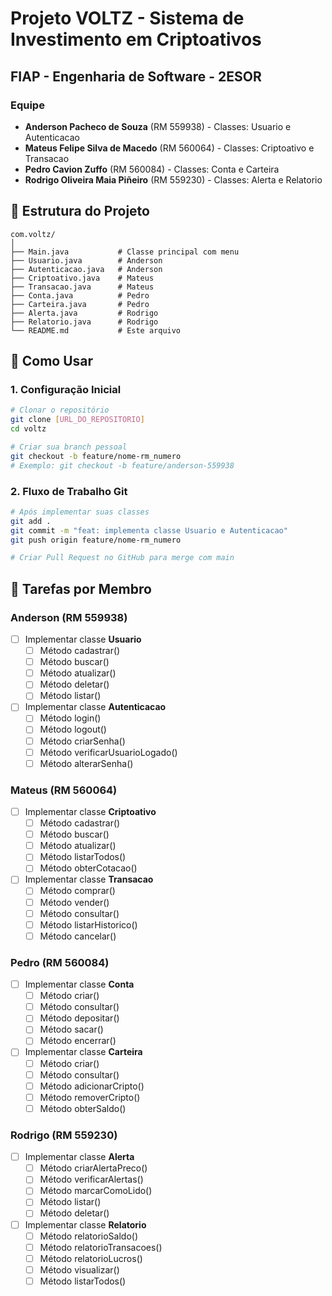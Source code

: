 # Projeto VOLTZ - Sistema de Investimento em Criptoativos

## FIAP - Engenharia de Software - 2ESOR

### Equipe
- **Anderson Pacheco de Souza** (RM 559938) - Classes: Usuario e Autenticacao
- **Mateus Felipe Silva de Macedo** (RM 560064) - Classes: Criptoativo e Transacao
- **Pedro Cavion Zuffo** (RM 560084) - Classes: Conta e Carteira
- **Rodrigo Oliveira Maia Piñeiro** (RM 559230) - Classes: Alerta e Relatorio

## 📂 Estrutura do Projeto

```
com.voltz/
│
├── Main.java           # Classe principal com menu
├── Usuario.java        # Anderson
├── Autenticacao.java   # Anderson
├── Criptoativo.java    # Mateus
├── Transacao.java      # Mateus
├── Conta.java          # Pedro
├── Carteira.java       # Pedro  
├── Alerta.java         # Rodrigo
├── Relatorio.java      # Rodrigo
└── README.md           # Este arquivo
```

## 🚀 Como Usar

### 1. Configuração Inicial

```bash
# Clonar o repositório
git clone [URL_DO_REPOSITORIO]
cd voltz

# Criar sua branch pessoal
git checkout -b feature/nome-rm_numero
# Exemplo: git checkout -b feature/anderson-559938
```

### 2. Fluxo de Trabalho Git

```bash
# Após implementar suas classes
git add .
git commit -m "feat: implementa classe Usuario e Autenticacao"
git push origin feature/nome-rm_numero

# Criar Pull Request no GitHub para merge com main
```

## 📝 Tarefas por Membro

### Anderson (RM 559938)
- [ ] Implementar classe **Usuario**
    - [ ] Método cadastrar()
    - [ ] Método buscar()
    - [ ] Método atualizar()
    - [ ] Método deletar()
    - [ ] Método listar()

- [ ] Implementar classe **Autenticacao**
    - [ ] Método login()
    - [ ] Método logout()
    - [ ] Método criarSenha()
    - [ ] Método verificarUsuarioLogado()
    - [ ] Método alterarSenha()

### Mateus (RM 560064)
- [ ] Implementar classe **Criptoativo**
    - [ ] Método cadastrar()
    - [ ] Método buscar()
    - [ ] Método atualizar()
    - [ ] Método listarTodos()
    - [ ] Método obterCotacao()

- [ ] Implementar classe **Transacao**
    - [ ] Método comprar()
    - [ ] Método vender()
    - [ ] Método consultar()
    - [ ] Método listarHistorico()
    - [ ] Método cancelar()

### Pedro (RM 560084)
- [ ] Implementar classe **Conta**
    - [ ] Método criar()
    - [ ] Método consultar()
    - [ ] Método depositar()
    - [ ] Método sacar()
    - [ ] Método encerrar()

- [ ] Implementar classe **Carteira**
    - [ ] Método criar()
    - [ ] Método consultar()
    - [ ] Método adicionarCripto()
    - [ ] Método removerCripto()
    - [ ] Método obterSaldo()

### Rodrigo (RM 559230)
- [ ] Implementar classe **Alerta**
    - [ ] Método criarAlertaPreco()
    - [ ] Método verificarAlertas()
    - [ ] Método marcarComoLido()
    - [ ] Método listar()
    - [ ] Método deletar()

- [ ] Implementar classe **Relatorio**
    - [ ] Método relatorioSaldo()
    - [ ] Método relatorioTransacoes()
    - [ ] Método relatorioLucros()
    - [ ] Método visualizar()
    - [ ] Método listarTodos()
